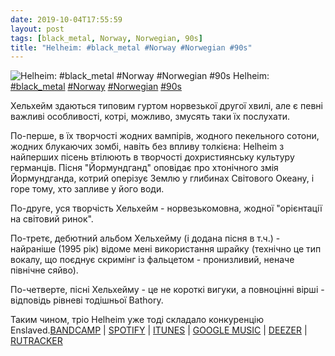```yaml
---
date: 2019-10-04T17:55:59
layout: post
tags: [black_metal, Norway, Norwegian, 90s]
title: "Helheim: #black_metal #Norway #Norwegian #90s"
---
```

![Helheim: #black_metal #Norway #Norwegian #90s](https://res.cloudinary.com/vast-space-unexplored/image/upload/q_auto,dpr_auto,w_auto/photos/photo_752_04-10-2019_17-55-59.jpg)
Helheim: [#black_metal](/tags/#black_metal) [#Norway](/tags/#Norway) [#Norwegian](/tags/#Norwegian) [#90s](/tags/#90s)

Хельхейм здаються типовим гуртом норвезької другої хвилі, але є певні важливі особливості, котрі, можливо, змусять таки їх послухати.

По-перше, в їх творчості жодних вампірів, жодного пекельного сотони, жодних блукаючих зомбі, навіть без впливу толкієна: Helheim з найперших пісень втілюють в творчості дохристиянську культуру германців. Пісня &quot;Йормундганд&quot; оповідає про хтонічного змія Йормундганда, котрий оперізує Землю у глибинах Світового Океану, і горе тому, хто запливе у його води.

По-друге, уся творчість Хельхейм - норвезькомовна, жодної &quot;орієнтації на світовий ринок&quot;.

По-третє, дебютний альбом Хельхейму (і додана пісня в т.ч.) - найраніше (1995 рік) відоме мені використання шрайку (технічно це тип вокалу, що поєднує скримінг із фальцетом - пронизливий, неначе північне сяйво).

По-четверте, пісні Хельхейму - це не короткі вигуки, а повноцінні вірші - відповідь рівневі тодішньої Bathory.

Таким чином, тріо Helheim уже тоді складало конкуренцію Enslaved.[BANDCAMP](https://helheim.bandcamp.com/album/jormundgand) \| [SPOTIFY](https://open.spotify.com/album/7FORhgqt3hTfirVJDcWDv5) \| [ITUNES](https://music.apple.com/us/album/jormundgand/1070443594) \| [GOOGLE MUSIC](https://play.google.com/music/m/Bmp3df3eglbcf2nyyfn5sl6jwee?t=Jormundgand_-_Helheim) \| [DEEZER](https://www.deezer.com/album/78032712?utm_source=deezer&amp;utm_content=album-78032712&amp;utm_term=1601611822_1570200895&amp;utm_medium=web) \| [RUTRACKER](https://rutracker.org/forum/viewtopic.php?t=3117910)